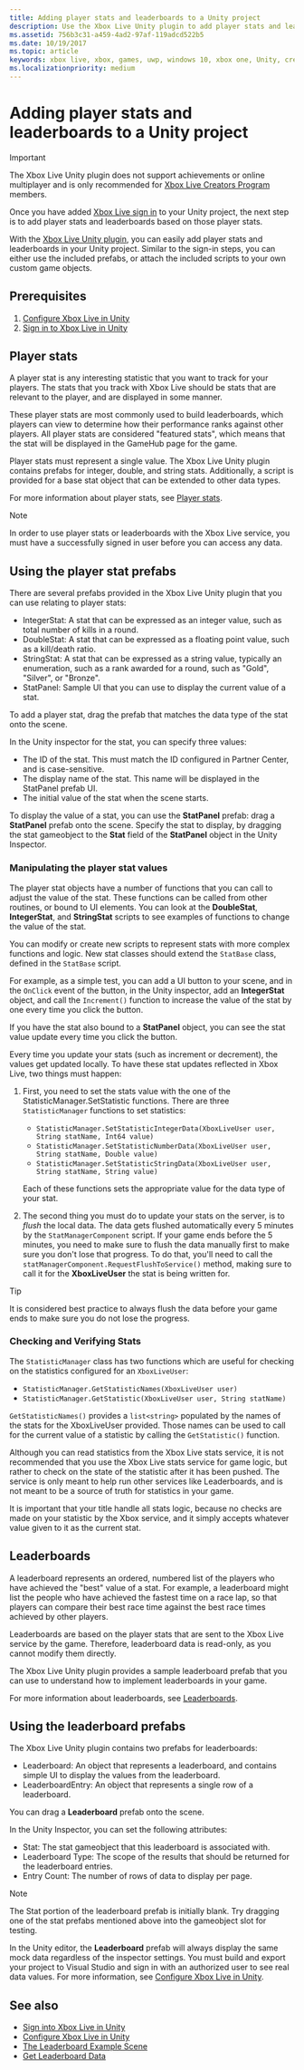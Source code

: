 ```yaml
---
title: Adding player stats and leaderboards to a Unity project
description: Use the Xbox Live Unity plugin to add player stats and leaderboards to your Unity project.
ms.assetid: 756b3c31-a459-4ad2-97af-119adcd522b5
ms.date: 10/19/2017
ms.topic: article
keywords: xbox live, xbox, games, uwp, windows 10, xbox one, Unity, creators
ms.localizationpriority: medium
---
```


# Adding player stats and leaderboards to a Unity project

> [!IMPORTANT]
> The Xbox Live Unity plugin does not support achievements or online multiplayer and is only recommended for [Xbox Live Creators Program](../get-started/join-dev-program/developer-program-overview.md) members.

Once you have added [Xbox Live sign in](../get-started/setup-ide/creators/unity-win10/signin/unity-prefabs-and-sign-in.md) to your Unity project, the next step is to add player stats and leaderboards based on those player stats.

With the [Xbox Live Unity plugin](https://github.com/Microsoft/xbox-live-unity-plugin), you can easily add player stats and leaderboards in your Unity project.
Similar to the sign-in steps, you can either use the included prefabs, or attach the included scripts to your own custom game objects.


## Prerequisites

1. [Configure Xbox Live in Unity](../get-started/setup-ide/creators/unity-win10/configure-xbox-live-in-unity.md)
2. [Sign in to Xbox Live in Unity](../get-started/setup-ide/creators/unity-win10/signin/unity-prefabs-and-sign-in.md)


## Player stats

A player stat is any interesting statistic that you want to track for your players.
The stats that you track with Xbox Live should be stats that are relevant to the player, and are displayed in some manner.

These player stats are most commonly used to build leaderboards, which players can view to determine how their performance ranks against other players.
All player stats are considered "featured stats", which means that the stat will be displayed in the GameHub page for the game.

Player stats must represent a single value.
The Xbox Live Unity plugin contains prefabs for integer, double, and string stats.
Additionally, a script is provided for a base stat object that can be extended to other data types.

For more information about player stats, see [Player stats](../leaderboards-and-stats-2017/player-stats_nav.md).

> [!NOTE]
> In order to use player stats or leaderboards with the Xbox Live service, you must have a successfully signed in user before you can access any data.


## Using the player stat prefabs

There are several prefabs provided in the Xbox Live Unity plugin that you can use relating to player stats:

* IntegerStat: A stat that can be expressed as an integer value, such as total number of kills in a round.
* DoubleStat: A stat that can be expressed as a floating point value, such as a kill/death ratio.
* StringStat: A stat that can be expressed as a string value, typically an enumeration, such as a rank awarded for a round, such as "Gold", "Silver", or "Bronze".
* StatPanel: Sample UI that you can use to display the current value of a stat.

To add a player stat, drag the prefab that matches the data type of the stat onto the scene.

In the Unity inspector for the stat, you can specify three values:
* The ID of the stat. This must match the ID configured in Partner Center, and is case-sensitive.
* The display name of the stat.  This name will be displayed in the StatPanel prefab UI.
* The initial value of the stat when the scene starts.

To display the value of a stat, you can use the **StatPanel** prefab: drag a **StatPanel** prefab onto the scene.
Specify the stat to display, by dragging the stat gameobject to the **Stat** field of the **StatPanel** object in the Unity Inspector.


### Manipulating the player stat values

The player stat objects have a number of functions that you can call to adjust the value of the stat.
These functions can be called from other routines, or bound to UI elements.
You can look at the **DoubleStat**, **IntegerStat**, and **StringStat** scripts to see examples of functions to change the value of the stat.

You can modify or create new scripts to represent stats with more complex functions and logic.
New stat classes should extend the `StatBase` class, defined in the `StatBase` script.

For example, as a simple test, you can add a UI button to your scene, and in the `OnClick` event of the button, in the Unity inspector, add an **IntegerStat** object, and call the `Increment()` function to increase the value of the stat by one every time you click the button.

If you have the stat also bound to a **StatPanel** object, you can see the stat value update every time you click the button.

Every time you update your stats (such as increment or decrement), the values get updated locally.
To have these stat updates reflected in Xbox Live, two things must happen:

1. First, you need to set the stats value with the one of the StatisticManager.SetStatistic functions.
There are three `StatisticManager` functions to set statistics:

    * `StatisticManager.SetStatisticIntegerData(XboxLiveUser user, String statName, Int64 value)`
    * `StatisticManager.SetStatisticNumberData(XboxLiveUser user, String statName, Double value)`
    * `StatisticManager.SetStatisticStringData(XboxLiveUser user, String statName, String value)`

   Each of these functions sets the appropriate value for the data type of your stat.

2. The second thing you must do to update your stats on the server, is to *flush* the local data.
The data gets flushed automatically every 5 minutes by the `StatManagerComponent` script.
If your game ends before the 5 minutes, you need to make sure to flush the data manually first to make sure you don't lose that progress.
To do that, you'll need to call the `statManagerComponent.RequestFlushToService()` method, making sure to call it for the **XboxLiveUser** the stat is being written for.


> [!TIP]
> It is considered best practice to always flush the data before your game ends to make sure you do not lose the progress.


### Checking and Verifying Stats

The `StatisticManager` class has two functions which are useful for checking on the statistics configured for an `XboxLiveUser`:

* `StatisticManager.GetStatisticNames(XboxLiveUser user)`
* `StatisticManager.GetStatistic(XboxLiveUser user, String statName)`

`GetStatisticNames()` provides a `list<string>` populated by the names of the stats for the XboxLiveUser provided.
Those names can be used to call for the current value of a statistic by calling the `GetStatistic()` function.

Although you can read statistics from the Xbox Live stats service, it is not recommended that you use the Xbox Live stats service for game logic, but rather to check on the state of the statistic after it has been pushed.
The service is only meant to help run other services like Leaderboards, and is not meant to be a source of truth for statistics in your game.

It is important that your title handle all stats logic, because no checks are made on your statistic by the Xbox service, and it simply accepts whatever value given to it as the current stat.


## Leaderboards

A leaderboard represents an ordered, numbered list of the players who have achieved the "best" value of a stat.
For example, a leaderboard might list the people who have achieved the fastest time on a race lap, so that players can compare their best race time against the best race times achieved by other players.

Leaderboards are based on the player stats that are sent to the Xbox Live service by the game.
Therefore, leaderboard data is read-only, as you cannot modify them directly.

The Xbox Live Unity plugin provides a sample leaderboard prefab that you can use to understand how to implement leaderboards in your game.

For more information about leaderboards, see [Leaderboards](../leaderboards-and-stats-2017/leaderboards.md).


## Using the leaderboard prefabs

The Xbox Live Unity plugin contains two prefabs for leaderboards:

* Leaderboard: An object that represents a leaderboard, and contains simple UI to display the values from the leaderboard.
* LeaderboardEntry: An object that represents a single row of a leaderboard.

You can drag a **Leaderboard** prefab onto the scene.

In the Unity Inspector, you can set the following attributes:
* Stat: The stat gameobject that this leaderboard is associated with.
* Leaderboard Type: The scope of the results that should be returned for the leaderboard entries.
* Entry Count: The number of rows of data to display per page.

> [!NOTE]
> The Stat portion of the leaderboard prefab is initially blank. Try dragging one of the stat prefabs mentioned above into the gameobject slot for testing.

In the Unity editor, the **Leaderboard** prefab will always display the same mock data regardless of the inspector settings.
You must build and export your project to Visual Studio and sign in with an authorized user to see real data values.
For more information, see [Configure Xbox Live in Unity](../get-started/setup-ide/creators/unity-win10/configure-xbox-live-in-unity.md).


## See also

* [Sign into Xbox Live in Unity](../get-started/setup-ide/creators/unity-win10/signin/unity-prefabs-and-sign-in.md)
* [Configure Xbox Live in Unity](../get-started/setup-ide/creators/unity-win10/configure-xbox-live-in-unity.md)
* [The Leaderboard Example Scene](setup-leaderboard-example-scene.md)
* [Get Leaderboard Data](unity-leaderboard-from-scratch.md)
